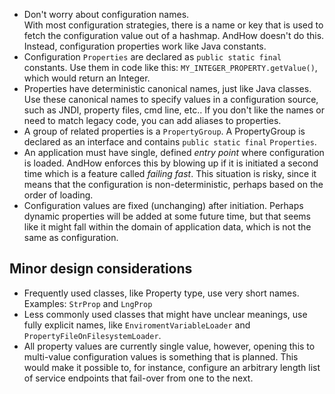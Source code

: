 *	Don't worry about configuration names.  
	With most configuration strategies, there is a name or key that is used to fetch the configuration value out of a hashmap.  AndHow doesn't do this.  Instead, configuration properties work like Java constants.
*	Configuration `Properties` are declared as `public static final` constants.  Use them in code like this: `MY_INTEGER_PROPERTY.getValue()`, which would return an Integer.
*	Properties have deterministic canonical names, just like Java classes.  Use these canonical names to specify values in a configuration source, such as JNDI, property files, cmd line, etc..  If you don't like the names or need to match legacy code, you can add aliases to properties.
*	A group of related properties is a `PropertyGroup`.  A PropertyGroup is declared as an interface and contains `public static final` `Properties`.
*	An application must have  single, defined *entry point* where configuration is loaded.  AndHow enforces this by blowing up if it is initiated a second time which is a feature called *failing fast*.  This situation is risky, since it means that the configuration is non-deterministic, perhaps based on the order of loading.
*	Configuration values are fixed (unchanging) after initiation.  Perhaps dynamic properties will be added at some future time, but that seems like it might fall within the domain of application data, which is not the same as configuration.

## Minor design considerations
*	Frequently used classes, like Property type, use very short names.  Examples: `StrProp` and `LngProp`
*	Less commonly used classes that might have unclear meanings, use fully explicit names, like `EnviromentVariableLoader` and `PropertyFileOnFilesystemLoader`.
*	All property values are currently single value, however, opening this to multi-value configuration values is something that is planned.  This would make it possible to, for instance, configure an arbitrary length list of service endpoints that fail-over from one to the next.